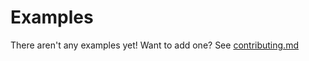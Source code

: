 # Examples

There aren't any examples yet! Want to add one? See [contributing.md][contributing-link]


[contributing-link]: https://github.com/luftywiranda13/generator-bunny/blob/master/contributing.md
